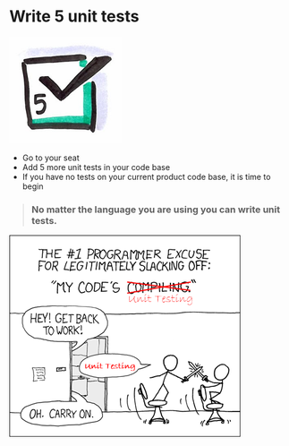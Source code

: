 # Write 5 unit tests
![Write 5 unit tests](images/write-5-unit-tests.png)  

* Go to your seat
* Add 5 more unit tests in your code base
* If you have no tests on your current product code base, it is time to begin

> ### No matter the language you are using you can write unit tests.

![Write 5 unit tests](images/write-5-unit-tests1.png)  
